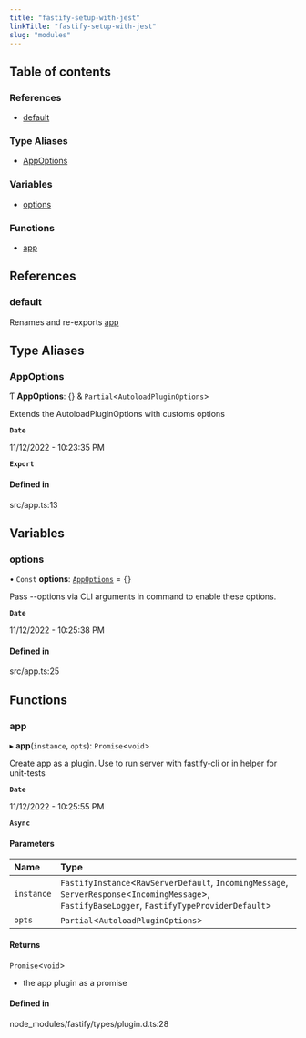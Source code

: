```yaml
---
title: "fastify-setup-with-jest"
linkTitle: "fastify-setup-with-jest"
slug: "modules"
---
```


## Table of contents

### References

- [default](modules.md#default)

### Type Aliases

- [AppOptions](modules.md#appoptions)

### Variables

- [options](modules.md#options)

### Functions

- [app](modules.md#app)

## References

### default

Renames and re-exports [app](modules.md#app)

## Type Aliases

### AppOptions

Ƭ **AppOptions**: {} & `Partial`<`AutoloadPluginOptions`\>

Extends the AutoloadPluginOptions with customs options

**`Date`**

11/12/2022 - 10:23:35 PM

**`Export`**

#### Defined in

src/app.ts:13

## Variables

### options

• `Const` **options**: [`AppOptions`](modules.md#appoptions) = `{}`

Pass --options via CLI arguments in command to enable these options.

**`Date`**

11/12/2022 - 10:25:38 PM

#### Defined in

src/app.ts:25

## Functions

### app

▸ **app**(`instance`, `opts`): `Promise`<`void`\>

Create app as a plugin. Use to run server with fastify-cli or in helper for unit-tests

**`Date`**

11/12/2022 - 10:25:55 PM

**`Async`**

#### Parameters

| Name | Type |
| :------ | :------ |
| `instance` | `FastifyInstance`<`RawServerDefault`, `IncomingMessage`, `ServerResponse`<`IncomingMessage`\>, `FastifyBaseLogger`, `FastifyTypeProviderDefault`\> |
| `opts` | `Partial`<`AutoloadPluginOptions`\> |

#### Returns

`Promise`<`void`\>

- the app plugin as a promise

#### Defined in

node_modules/fastify/types/plugin.d.ts:28
